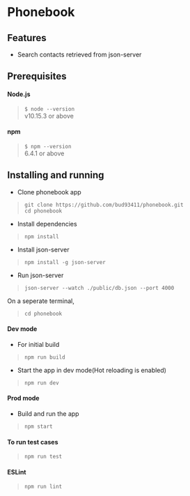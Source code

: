 # Phonebook

## Features

- Search contacts retrieved from json-server

## Prerequisites

#### Node.js
>`$ node --version`\
>v10.15.3 or above

#### npm 
>`$ npm --version`\
>6.4.1 or above

## Installing and running

- Clone phonebook app
>`git clone https://github.com/bud93411/phonebook.git`\
>`cd phonebook`

- Install dependencies
>`npm install`

- Install json-server
>`npm install -g json-server`

- Run json-server
>`json-server --watch ./public/db.json --port 4000`

On a seperate terminal,
>`cd phonebook`

#### Dev mode
- For initial build
>`npm run build`

- Start the app in dev mode(Hot reloading is enabled)
>`npm run dev`

#### Prod mode

- Build and run the app
>`npm start`

#### To run test cases
>`npm run test`

#### ESLint
>`npm run lint`
